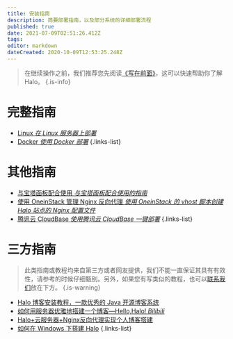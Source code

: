 ```yaml
---
title: 安装指南
description: 简要部署指南，以及部分系统的详细部署流程
published: true
date: 2021-07-09T02:51:26.412Z
tags: 
editor: markdown
dateCreated: 2020-10-09T12:53:25.248Z
---
```


> 在继续操作之前，我们推荐您先阅读[《写在前面》](/install/prepare)，这可以快速帮助你了解 Halo。
{.is-info}

# 完整指南

- [Linux *在 Linux 服务器上部署*](/install/linux)
- [Docker *使用 Docker 部署*](/install/docker)
{.links-list}

# 其他指南

<!--
- [在 Centos 7.x 上安装 *带有完整依赖安装的详细指南*](/install/centos)
-->
- [与宝塔面板配合使用 *与宝塔面板配合使用的指南*](/install/bt-panel)
- [使用 OneinStack 管理 Nginx 反向代理 *使用 OneinStack 的 vhost 脚本创建 Halo 站点的 Nginx 配置文件*](/install/oneinstack)
- [腾讯云 CloudBase *使用腾讯云 CloudBase 一键部署*](/install/tencent-cloudbase)
{.links-list}

# 三方指南
> 此类指南或教程均来自第三方或者网友提供，我们不能一直保证其具有有效性，请参考的时候仔细甄别。另外，如果您有写类似的教程，也可以[联系我们](mailto:hi@halo.run)放在下方。
{.is-warning}

- [Halo 博客安装教程，一款优秀的 Java 开源博客系统](https://www.cnblogs.com/bronya0/p/14198512.html)
- [如何用服务器优雅地搭建一个博客—Hello,Halo! *Bilibili*](https://www.bilibili.com/video/BV1JN411Q7Na/)
- [Halo+云服务器+Nginx反向代理实现个人博客搭建](https://yusart.xyz/archives/halo%E4%B8%AA%E4%BA%BA%E5%8D%9A%E5%AE%A2%E6%90%AD%E5%BB%BA)
- [如何在 Windows 下搭建 Halo](https://ykanade.cn/archives/%E5%A6%82%E4%BD%95%E5%9C%A8windows%E4%B8%8B%E6%90%AD%E5%BB%BAhalo)
{.links-list}